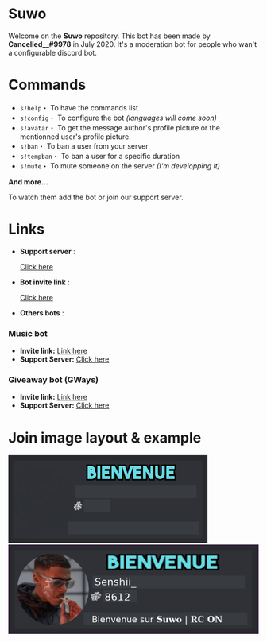 # Suwo

Welcome on the **Suwo** repository. This bot has been made by **Cancelled__#9978** in July 2020. It's a moderation bot for people who wan't a configurable discord bot.

# Commands

* ``s!help``・ To have the commands list
* ``s!config``・ To configure the bot *(languages will come soon)*
* ``s!avatar``・ To get the message author's profile picture or the mentionned user's profile picture.
* ``s!ban``・ To ban a user from your server
* ``s!tempban``・ To ban a user for a specific duration
* ``s!mute``・ To mute someone on the server *(I'm developping it)*

**And more...**

To watch them add the bot or join our support server.

# Links

* __Support server__ :

     [Click here](https://discord.gg/EtdaBsf)

* __Bot invite link__ :

     [Click here](https://top.gg/bot/729365843888046150)

* __Others bots__ :

### Music bot

* **Invite link:** [Link here](https://top.gg/bot/723145818860945490)
* **Support Server:** [Click here](https://discord.gg/tevWaHR)

### Giveaway bot (GWays)

* **Invite link:** [Link here](https://top.gg/bot/746404171783340164)
* **Support Server:** [Click here](https://discord.gg/tevWaHR)

# Join image layout & example

![layout](wallpaper.jpg)
![example](image.png)
